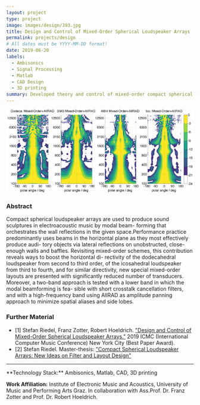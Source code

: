 ```yaml
---
layout: project
type: project
image: images/design/393.jpg
title: Design and Control of Mixed-Order Spherical Loudspeaker Arrays
permalink: projects/design
# All dates must be YYYY-MM-DD format!
date: 2019-06-20
labels:
  - Ambisonics
  - Signal Processing
  - Matlab
  - CAD Design
  - 3D printing
summary: Developed theory and control of mixed-order compact spherical loudspeaker arrays. Designed and built two new array prototypes.
---
```


<img class="ui fluid bordered image" src="../images/design/arrays_scaled.jpg">

### Abstract

Compact spherical loudspeaker arrays are used to produce sound sculptures in electroacoustic music by modal beam- forming that orchestrates the wall reflections in the given space.Performance practice predominantly uses beams in the horizontal plane as they most effectively produce audi- tory objects via lateral reflections on unobstructed, close- enough walls and baffles. Revisiting mixed-order schemes, this contribution reveals ways to boost the horizontal di- rectivity of the dodecahedral loudspeaker from second to third order, of the icosahedral loudspeaker from third to fourth, and for similar directivity, new special mixed-order layouts are presented with significantly reduced number of transducers. Moreover, a two-band approach is tested with a lower band in which the modal beamforming is fea- sible with short crosstalk cancellation filters, and with a high-frequency band using AllRAD as amplitude panning approach to minimize spatial aliases and side lobes.

### Further Material
- [1] Stefan Riedel, Franz Zotter, Robert Hoeldrich. <a href="https://www.researchgate.net/publication/333132335_Design_and_Control_of_Mixed-Order_Spherical_Loudspeaker_Arrays">"Design and Control of Mixed-Order Spherical Loudspeaker Arrays."</a>  2019 ICMC (International Computer Music Conference) New York City (Best Paper Award).
- [2] Stefan Riedel. Master-thesis: <a href="https://drive.google.com/open?id=1hyXaX3AxoZvnzQgYCSvq5RE_f2y24E8j">"Compact Spherical Loudspeaker Arrays: New Ideas on Filter and Layout Design"</a>


<hr>
**Technology Stack:** Ambisonics, Matlab, CAD, 3D printing

**Work Affiliation:** Institute of Electronic Music and Acoustics, University of Music and Performing Arts Graz. In collaboration with Ass.Prof. Dr. Franz Zotter and Prof. Dr. Robert Hoeldrich.


